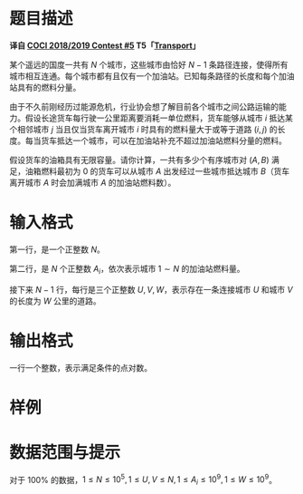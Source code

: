 
# 题目描述

**译自 [COCI 2018/2019 Contest #5](https://hsin.hr/coci/archive/2018_2019/) T5「[Transport](https://hsin.hr/coci/archive/2018_2019/contest5_tasks.pdf)」**

某个遥远的国度一共有 $N$ 个城市，这些城市由恰好 $N-1$ 条路径连接，使得所有城市相互连通。每个城市都有且仅有一个加油站。已知每条路径的长度和每个加油站具有的燃料分量。

由于不久前刚经历过能源危机，行业协会想了解目前各个城市之间公路运输的能力。假设长途货车每行驶一公里距离要消耗一单位燃料，货车能够从城市 $i$ 抵达某个相邻城市 $j$ 当且仅当货车离开城市 $i$ 时具有的燃料量大于或等于道路 $(i,j)$ 的长度。每当货车抵达一个城市，可以在加油站补充不超过加油站燃料分量的燃料。

假设货车的油箱具有无限容量。请你计算，一共有多少个有序城市对 $(A,B)$ 满足，油箱燃料最初为 $0$ 的货车可以从城市 $A$ 出发经过一些城市抵达城市 $B$（货车离开城市 $A$ 时会加满城市 $A$ 的加油站燃料数）。

# 输入格式

第一行，是一个正整数 $N$。

第二行，是 $N$ 个正整数 $A_i$，依次表示城市 $1\sim N$ 的加油站燃料量。

接下来 $N-1$ 行，每行是三个正整数 $U,V,W$，表示存在一条连接城市 $U$ 和城市 $V$ 的长度为 $W$ 公里的道路。

# 输出格式

一行一个整数，表示满足条件的点对数。

# 样例



# 数据范围与提示

对于 $100\%$ 的数据，$1\leq N\leq 10^5, 1\leq U, V\leq N, 1\leq A_i\leq 10^9, 1\leq W\leq 10^9$。


